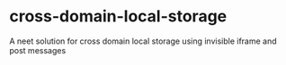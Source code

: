 cross-domain-local-storage
==========================

A neet solution for cross domain local storage using invisible iframe and post messages
